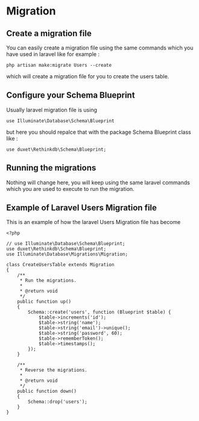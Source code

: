 # Migration

## Create a migration file

You can easily create a migration file using the same commands which you have used in laravel like for example :

`php artisan make:migrate Users --create`

which will create a migration file for you to create the users table.

## Configure your Schema Blueprint

Usually laravel migration file is using 

`use Illuminate\Database\Schema\Blueprint`

but here you should repalce that with the package Schema Blueprint class like :

`use duxet\Rethinkdb\Schema\Blueprint;`

## Running the migrations

Nothing will change here, you will keep using the same laravel commands which you are used to execute to run the migration.

## Example of Laravel Users Migration file

This is an example of how the laravel Users Migration file has become

	<?php

	// use Illuminate\Database\Schema\Blueprint;
	use duxet\Rethinkdb\Schema\Blueprint;
	use Illuminate\Database\Migrations\Migration;

	class CreateUsersTable extends Migration
	{
	    /**
	     * Run the migrations.
	     *
	     * @return void
	     */
	    public function up()
	    {
	        Schema::create('users', function (Blueprint $table) {
	            $table->increments('id');
	            $table->string('name');
	            $table->string('email')->unique();
	            $table->string('password', 60);
	            $table->rememberToken();
	            $table->timestamps();
	        });
	    }

	    /**
	     * Reverse the migrations.
	     *
	     * @return void
	     */
	    public function down()
	    {
	        Schema::drop('users');
	    }
	}
